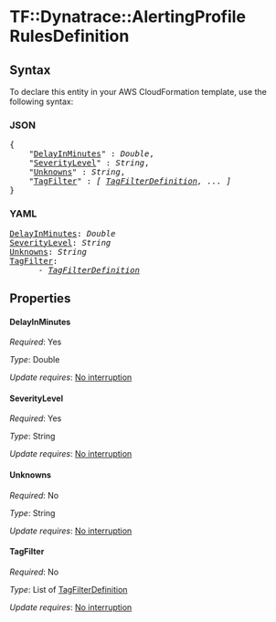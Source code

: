 # TF::Dynatrace::AlertingProfile RulesDefinition

## Syntax

To declare this entity in your AWS CloudFormation template, use the following syntax:

### JSON

<pre>
{
    "<a href="#delayinminutes" title="DelayInMinutes">DelayInMinutes</a>" : <i>Double</i>,
    "<a href="#severitylevel" title="SeverityLevel">SeverityLevel</a>" : <i>String</i>,
    "<a href="#unknowns" title="Unknowns">Unknowns</a>" : <i>String</i>,
    "<a href="#tagfilter" title="TagFilter">TagFilter</a>" : <i>[ <a href="tagfilterdefinition.md">TagFilterDefinition</a>, ... ]</i>
}
</pre>

### YAML

<pre>
<a href="#delayinminutes" title="DelayInMinutes">DelayInMinutes</a>: <i>Double</i>
<a href="#severitylevel" title="SeverityLevel">SeverityLevel</a>: <i>String</i>
<a href="#unknowns" title="Unknowns">Unknowns</a>: <i>String</i>
<a href="#tagfilter" title="TagFilter">TagFilter</a>: <i>
      - <a href="tagfilterdefinition.md">TagFilterDefinition</a></i>
</pre>

## Properties

#### DelayInMinutes

_Required_: Yes

_Type_: Double

_Update requires_: [No interruption](https://docs.aws.amazon.com/AWSCloudFormation/latest/UserGuide/using-cfn-updating-stacks-update-behaviors.html#update-no-interrupt)

#### SeverityLevel

_Required_: Yes

_Type_: String

_Update requires_: [No interruption](https://docs.aws.amazon.com/AWSCloudFormation/latest/UserGuide/using-cfn-updating-stacks-update-behaviors.html#update-no-interrupt)

#### Unknowns

_Required_: No

_Type_: String

_Update requires_: [No interruption](https://docs.aws.amazon.com/AWSCloudFormation/latest/UserGuide/using-cfn-updating-stacks-update-behaviors.html#update-no-interrupt)

#### TagFilter

_Required_: No

_Type_: List of <a href="tagfilterdefinition.md">TagFilterDefinition</a>

_Update requires_: [No interruption](https://docs.aws.amazon.com/AWSCloudFormation/latest/UserGuide/using-cfn-updating-stacks-update-behaviors.html#update-no-interrupt)


